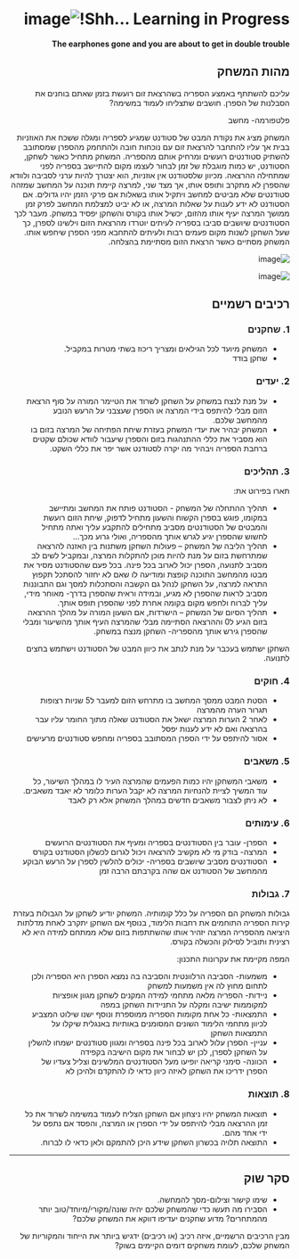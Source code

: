 <div dir='rtl' lang='he'>

# Shh... Learning in Progress!![image](https://github.com/user-attachments/assets/4898e047-998e-448f-befd-36430ae7d366)


**The earphones gone and you are about to get in double trouble**

## מהות המשחק
עליכם להשתתף באמצע הספריה בשהרצאת זום רועשת בזמן שאתם בוחנים את הסבלנות של הספרן. חושבים שתצליחו לעמוד במשימה?

פלטפורמה- מחשב

המשחק מציג את נקודת המבט של סטודנט שמגיע לספריה ומגלה ששכח את האוזניות בבית אך עליו להתחבר להרצאת זום עם נוכחות חובה ולהתחמק מהספרן שמסתובב להשתיק סטודנטים רועשים ומרחיק אותם מהספריה. המשחק מתחיל כאשר לשחקן, הסטודנט, יש כמות מוגבלת של זמן לבחור לעצמו מקום להתיישב בספריה לפני שמתחילה ההרצאה. מכיוון שלסטודנט אין אוזניות, הוא יצטרך להיות ערני לסביבה ולוודא שהספרן לא מתקרב ותופס אותו, אך מצד שני, למרצה קיימת תוכנה על המחשב שמזהה סטודנטים שלא מביטים למחשב ויתקיל אותו בשאלות אם פרקי הזמן יהיו גדולים. אם הסטודנט לא ידע לענות על שאלות המרצה, או לא יביט למצלמת המחשב לפרק זמן ממושך המרצה יעיף אותו מהזום, יכשיל אותו בקורס והשחקן יפסיד במשחק. מעבר לכך הסטודנטים שיושבים סביבו בספריה לעיתים יוטרדו מהרצאת הזום וילשינו לספרן, כך שעל השחקן לשנות מקום פעמים רבות ולעיתים להתחבא מפני הספרן שיחפש אותו. המשחק מסתיים כאשר הרצאת הזום מסתיימת בהצלחה.

![image](https://github.com/user-attachments/assets/eae14be7-dce9-4845-961f-281252e77fc1)


![image](https://github.com/user-attachments/assets/bedb202f-47d4-4121-a1f2-c7cf2085fb48)

## רכיבים רשמיים

### 1. שחקנים

* המשחק מיועד לכל הגילאים ומצריך ריכוז בשתי מטרות במקביל.
* שחקן בודד

### 2. יעדים

* על מנת לנצח במשחק על השחקן לשרוד את הטיימר המורה על סוף הרצאת הזום מבלי להיתפס בידי המרצה או הספרן שעצבני על הרעש הנובע מהמחשב שלכם.
* המשחק יבהיר את יעדי המשחק בעזרת שיחת הפתיחה של המרצה בזום בו הוא מסביר את כללי ההתנהגות בזום והספרן שיעבור לוודא שכולם שקטים ברחבת הספריה ויבהיר מה יקרה לסטודנט אשר יפר את כללי השקט.

### 3. תהליכים

תארו בפירוט את:

* תהליך ההתחלה של המשחק - הסטודנט פותח את המחשב ומתיישב במקומו, פוגש בספרן הקשוח והשעון מתחיל לדפוק, שיחת הזום רועשת והמבטים של הסטודנטים מסביב מתחילים להתקבע עליך ואתה מתחיל לחשוש שהספרן יגיע לגרש אותך מהספריה, ואולי גרוע מכך...
*	תהליך הליבה של המשחק – פעולות השחקן משתנות בין האזנה להרצאה שמתרחשת בזום על מנת להיות מוכן להתקלות המרצה, ובמקביל לשים לב מסביב לתנועה, הספרן יכול לארוב בכל פינה. בכל פעם שהסטודנט מסיר את מבטו מהמחשב התוכנה קופצת ומודיעה לו שאם לא יחזור להסתכל תקפוץ התראה למרצה, על השחקן לנהל גם הקשבה והסתכלות למסך וגם התבוננות מסביב לראות שהספרן לא מגיע, ובמידה וראית שהספרן בדרך- מאוחר מידי, עליך לברוח ולחפש מקום בקומה אחרת לפני שהספרן תופס אותך.
*	תהליך הסיום של המשחק – הישרדות, אם השעון המורה על מהלך ההרצאה בזום הגיע ל0 וההרצאה הסתיימה מבלי שהמרצה העיף אותך מהשיעור ומבלי שהספרן גירש אותך מהספריה- השחקן מנצח במשחק.

השחקן ישתמש בעכבר על מנת לנתב את כיוון המבט של הסטודנט וישתמש בחצים לתנועה.
 
### 4. חוקים

* הסטת המבט ממסך המחשב בו מתרחש הזום למעבר ל5 שניות רצופות תגרור הערה מהמרצה
* לאחר 2 הערות המרצה ישאל את הסטודנט שאלה מתוך החומר עליו עבר בהרצאה ואם לא ידע לענות יפסל
* אסור להיתפס על ידי הספרן המסתובב בספריה ומחפש סטודנטים מרעישים


### 5. משאבים

* משאבי המשחקן יהיו כמות הפעמים שהמרצה העיר לו במהלך השיעור, כל עוד המשיך לציית להנחיות המרצה לא יקבל הערות כלומר לא יאבד משאבים.
* לא ניתן לצבור משאבים חדשים במהלך המשחק אלא רק לאבד

### 6. עימותים

* הספרן- עובר בין הסטודנטים בספריה ומעיף את הסטודנטים הרועשים
* המרצה- בודק מי לא מקשיב להרצאה ויכול לגרום לכשלון הסטודנט בקורס
* הסטודנטים מסביב שיושבים בספריה- יכולים להלשין לספרן על הרעש הבוקע מהמחשב של הסטודנט אם שהה בקרבתם הרבה זמן

### 7. גבולות

גבולות המשחק הם הספריה על כלל קומותיה.
המשחק יודיע לשחקן על הגבולות בעזרת קירות הספריה התוחמים את רחבות הלימוד, בנוסף אם השחקן יתקרב לאחת מדלתות היציאה מהספריה המרצה יזהיר אותו שהשתתפות בזום שלא ממתחם למידה היא לא רצינית ותוביל לסילוק והכשלה בקורס.
 
 המפה מקיימת את עקרונות התכנון:
 * משמעות- הסביבה הרלוונטית והסביבה בה נמצא הספרן היא הספריה ולכן לתחום מחוץ לה אין משמעות למשחק
 * ניידות- הספריה מלאה מתחמי למידה המקנים לשחקן מגוון אופציות למקוממות ישיבה ומקלה על התניידות השחקן במפה
 * התמצאות- כל אחת מקומות הספריה ממוספרת ונוסף ישנו שילוט המצביע לכיוון מתחמי הלימוד השונים המסומנים באותיות באנגלית שיקלו על התמצאות השחקן
 * עניין- הספרן עלול לארוב בכל פינה בספריה ומגוון סטודנטים ישמחו להשלין על השחקן לספרן, לכן יש לבחור את מקום הישיבה בקפידה
 * הכוונה- סימני קריאה יופיעו מעל הסטודנטים המלשינים וצליל צעדיו של הספרן ידריכו את השחקן לאיזה כיוון כדאי לו להתקדם ולהיכן לא


### 8. תוצאות

* תוצאות המשחק יהיו ניצחון אם השחקן הצליח לעמוד במשימה לשרוד את כל זמן ההרצאה מבלי להיתפס על ידי הספרן או המרצה, והפסד אם נתפס על ידי אחד מהם.
* התוצאה תלויה בכשרון השחקן שידע היכן להתמקם ולאן כדאי לו לברוח.

---

## סקר שוק

* שימו קישור וצילום-מסך להמחשה.
* הסבירו מה תעשו כדי שהמשחק שלכם יהיה שונה/מקורי/מיוחד/טוב יותר מהמתחרים?  מדוע שחקנים יעדיפו דווקא את המשחק שלכם?

מבין הרכיבים הרשמיים, 
איזה רכיב (או רכיבים) ידגיש ביותר את הייחוד והמקוריות של המשחק שלכם, לעומת משחקים דומים הקיימים בשוק?


</div>
